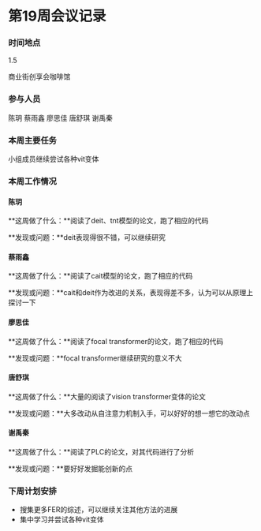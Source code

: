 # 第19周会议记录

### 时间地点

1.5

商业街创享会咖啡馆

### 参与人员

陈玥 蔡雨鑫 廖思佳 唐舒琪 谢禹秦

### 本周主要任务

小组成员继续尝试各种vit变体

### 本周工作情况

#### 陈玥

**这周做了什么：**阅读了deit、tnt模型的论文，跑了相应的代码

**发现或问题：**deit表现得很不错，可以继续研究

#### 蔡雨鑫

**这周做了什么：**阅读了cait模型的论文，跑了相应的代码

**发现或问题：**cait和deit作为改进的关系，表现得差不多，认为可以从原理上探讨一下

#### 廖思佳

**这周做了什么：**阅读了focal transformer的论文，跑了相应的代码

**发现或问题：**focal transformer继续研究的意义不大

#### 唐舒琪

**这周做了什么：**大量的阅读了vision transformer变体的论文

**发现或问题：**大多改动从自注意力机制入手，可以好好的想一想它的改动点

#### 谢禹秦

**这周做了什么：**阅读了PLC的论文，对其代码进行了分析

**发现或问题：**要好好发掘能创新的点

### 下周计划安排

* 搜集更多FER的综述，可以继续关注其他方法的进展
* 集中学习并尝试各种vit变体


